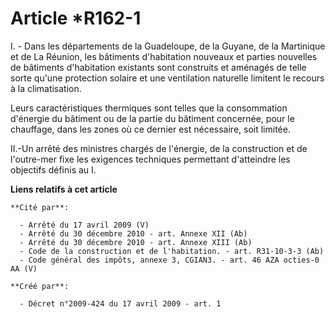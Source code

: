 # Article *R162-1

I. - Dans les départements de la Guadeloupe, de la Guyane, de la Martinique et de La Réunion, les bâtiments d'habitation
nouveaux et parties nouvelles de bâtiments d'habitation existants sont construits et aménagés de telle sorte qu'une
protection solaire et une ventilation naturelle limitent le recours à la climatisation. 

Leurs caractéristiques thermiques sont telles que la consommation d'énergie du bâtiment ou de la partie du bâtiment
concernée, pour le chauffage, dans les zones où ce dernier est nécessaire, soit limitée. 

II.-Un arrêté des ministres chargés de l'énergie, de la construction et de l'outre-mer fixe les exigences techniques
permettant d'atteindre les objectifs définis au I.

**Liens relatifs à cet article**

	**Cité par**:

	  - Arrêté du 17 avril 2009 (V)
	  - Arrêté du 30 décembre 2010 - art. Annexe XII (Ab)
	  - Arrêté du 30 décembre 2010 - art. Annexe XIII (Ab)
	  - Code de la construction et de l'habitation. - art. R31-10-3-3 (Ab)
	  - Code général des impôts, annexe 3, CGIAN3. - art. 46 AZA octies-0 AA (V)

	**Créé par**:

	  - Décret n°2009-424 du 17 avril 2009 - art. 1
